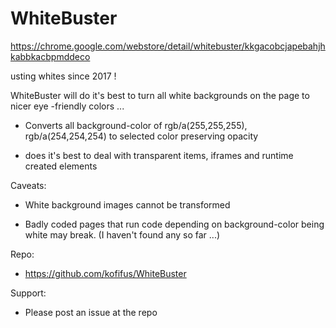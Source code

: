 # WhiteBuster

https://chrome.google.com/webstore/detail/whitebuster/kkgacobcjapebahjhkabbkacbpmddeco

usting whites since 2017 !

WhiteBuster will do it's best to turn all white backgrounds on the page to nicer eye -friendly colors ...

- Converts all background-color of rgb/a(255,255,255), rgb/a(254,254,254) to selected color preserving opacity

- does it's best to deal with transparent items, iframes and runtime created elements

Caveats:

- White background images cannot be transformed

- Badly coded pages that run code depending on background-color being white may break. (I haven't found any so far ...)

Repo:

- https://github.com/kofifus/WhiteBuster

Support:

- Please post an issue at the repo
